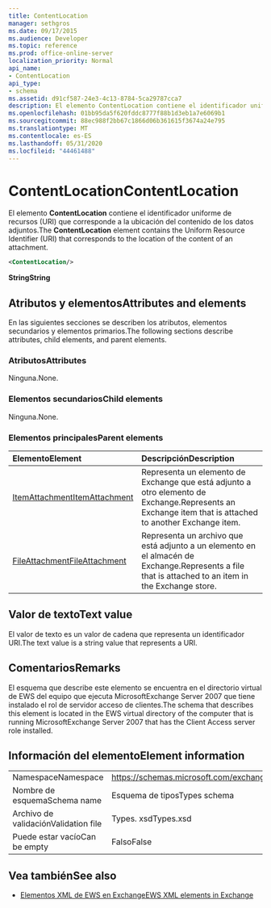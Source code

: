 ```yaml
---
title: ContentLocation
manager: sethgros
ms.date: 09/17/2015
ms.audience: Developer
ms.topic: reference
ms.prod: office-online-server
localization_priority: Normal
api_name:
- ContentLocation
api_type:
- schema
ms.assetid: d91cf587-24e3-4c13-8784-5ca29787cca7
description: El elemento ContentLocation contiene el identificador uniforme de recursos (URI) que corresponde a la ubicación del contenido de los datos adjuntos.
ms.openlocfilehash: 01bb95da5f620fddc8777f88b1d3eb1a7e6069b1
ms.sourcegitcommit: 88ec988f2bb67c1866d06b361615f3674a24e795
ms.translationtype: MT
ms.contentlocale: es-ES
ms.lasthandoff: 05/31/2020
ms.locfileid: "44461488"
---
```

# <a name="contentlocation"></a><span data-ttu-id="e604c-103">ContentLocation</span><span class="sxs-lookup"><span data-stu-id="e604c-103">ContentLocation</span></span>

<span data-ttu-id="e604c-104">El elemento **ContentLocation** contiene el identificador uniforme de recursos (URI) que corresponde a la ubicación del contenido de los datos adjuntos.</span><span class="sxs-lookup"><span data-stu-id="e604c-104">The **ContentLocation** element contains the Uniform Resource Identifier (URI) that corresponds to the location of the content of an attachment.</span></span> 
  
```xml
<ContentLocation/>
```

 <span data-ttu-id="e604c-105">**String**</span><span class="sxs-lookup"><span data-stu-id="e604c-105">**String**</span></span>
## <a name="attributes-and-elements"></a><span data-ttu-id="e604c-106">Atributos y elementos</span><span class="sxs-lookup"><span data-stu-id="e604c-106">Attributes and elements</span></span>

<span data-ttu-id="e604c-107">En las siguientes secciones se describen los atributos, elementos secundarios y elementos primarios.</span><span class="sxs-lookup"><span data-stu-id="e604c-107">The following sections describe attributes, child elements, and parent elements.</span></span>
  
### <a name="attributes"></a><span data-ttu-id="e604c-108">Atributos</span><span class="sxs-lookup"><span data-stu-id="e604c-108">Attributes</span></span>

<span data-ttu-id="e604c-109">Ninguna.</span><span class="sxs-lookup"><span data-stu-id="e604c-109">None.</span></span>
  
### <a name="child-elements"></a><span data-ttu-id="e604c-110">Elementos secundarios</span><span class="sxs-lookup"><span data-stu-id="e604c-110">Child elements</span></span>

<span data-ttu-id="e604c-111">Ninguna.</span><span class="sxs-lookup"><span data-stu-id="e604c-111">None.</span></span>
  
### <a name="parent-elements"></a><span data-ttu-id="e604c-112">Elementos principales</span><span class="sxs-lookup"><span data-stu-id="e604c-112">Parent elements</span></span>

|<span data-ttu-id="e604c-113">**Elemento**</span><span class="sxs-lookup"><span data-stu-id="e604c-113">**Element**</span></span>|<span data-ttu-id="e604c-114">**Descripción**</span><span class="sxs-lookup"><span data-stu-id="e604c-114">**Description**</span></span>|
|:-----|:-----|
|[<span data-ttu-id="e604c-115">ItemAttachment</span><span class="sxs-lookup"><span data-stu-id="e604c-115">ItemAttachment</span></span>](itemattachment.md) <br/> |<span data-ttu-id="e604c-116">Representa un elemento de Exchange que está adjunto a otro elemento de Exchange.</span><span class="sxs-lookup"><span data-stu-id="e604c-116">Represents an Exchange item that is attached to another Exchange item.</span></span>  <br/> |
|[<span data-ttu-id="e604c-117">FileAttachment</span><span class="sxs-lookup"><span data-stu-id="e604c-117">FileAttachment</span></span>](fileattachment.md) <br/> |<span data-ttu-id="e604c-118">Representa un archivo que está adjunto a un elemento en el almacén de Exchange.</span><span class="sxs-lookup"><span data-stu-id="e604c-118">Represents a file that is attached to an item in the Exchange store.</span></span>  <br/> |
   
## <a name="text-value"></a><span data-ttu-id="e604c-119">Valor de texto</span><span class="sxs-lookup"><span data-stu-id="e604c-119">Text value</span></span>

<span data-ttu-id="e604c-120">El valor de texto es un valor de cadena que representa un identificador URI.</span><span class="sxs-lookup"><span data-stu-id="e604c-120">The text value is a string value that represents a URI.</span></span>
  
## <a name="remarks"></a><span data-ttu-id="e604c-121">Comentarios</span><span class="sxs-lookup"><span data-stu-id="e604c-121">Remarks</span></span>

<span data-ttu-id="e604c-122">El esquema que describe este elemento se encuentra en el directorio virtual de EWS del equipo que ejecuta MicrosoftExchange Server 2007 que tiene instalado el rol de servidor acceso de clientes.</span><span class="sxs-lookup"><span data-stu-id="e604c-122">The schema that describes this element is located in the EWS virtual directory of the computer that is running MicrosoftExchange Server 2007 that has the Client Access server role installed.</span></span>
  
## <a name="element-information"></a><span data-ttu-id="e604c-123">Información del elemento</span><span class="sxs-lookup"><span data-stu-id="e604c-123">Element information</span></span>

|||
|:-----|:-----|
|<span data-ttu-id="e604c-124">Namespace</span><span class="sxs-lookup"><span data-stu-id="e604c-124">Namespace</span></span>  <br/> |https://schemas.microsoft.com/exchange/services/2006/types  <br/> |
|<span data-ttu-id="e604c-125">Nombre de esquema</span><span class="sxs-lookup"><span data-stu-id="e604c-125">Schema name</span></span>  <br/> |<span data-ttu-id="e604c-126">Esquema de tipos</span><span class="sxs-lookup"><span data-stu-id="e604c-126">Types schema</span></span>  <br/> |
|<span data-ttu-id="e604c-127">Archivo de validación</span><span class="sxs-lookup"><span data-stu-id="e604c-127">Validation file</span></span>  <br/> |<span data-ttu-id="e604c-128">Types. xsd</span><span class="sxs-lookup"><span data-stu-id="e604c-128">Types.xsd</span></span>  <br/> |
|<span data-ttu-id="e604c-129">Puede estar vacío</span><span class="sxs-lookup"><span data-stu-id="e604c-129">Can be empty</span></span>  <br/> |<span data-ttu-id="e604c-130">Falso</span><span class="sxs-lookup"><span data-stu-id="e604c-130">False</span></span>  <br/> |
   
## <a name="see-also"></a><span data-ttu-id="e604c-131">Vea también</span><span class="sxs-lookup"><span data-stu-id="e604c-131">See also</span></span>



- [<span data-ttu-id="e604c-132">Elementos XML de EWS en Exchange</span><span class="sxs-lookup"><span data-stu-id="e604c-132">EWS XML elements in Exchange</span></span>](ews-xml-elements-in-exchange.md)

